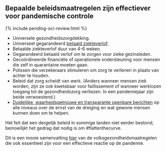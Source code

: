 ## Bepaalde beleidsmaatregelen zijn effectiever voor pandemische controle 

{% include pending-sci-review.html %}

 - Universele gezondheidszorgdekking. 
 - Universeel gegarandeerd [betaald ziekteverlof](https://www.worldpolicycenter.org/policies/for-how-long-are-workers-guaranteed-paid-sick-leave). 
 - Betaalde ziekteverlof duur van 4-6 weken. 
 - Gegarandeerd betaald verlof om te zorgen voor zieke gezinsleden. 
 - Gecoördineerde financiële of operationele ondersteuning voor mensen die zelf in quarantaine moeten gaan. 
 - Polissen die verzekeraars stimuleren om zorg te verlenen in plaats van achter te houden. 
 - Beleid dat zorg scheidt van werk. (Anders wanneer mensen ziek worden, zijn ze ook kwetsbaar voor faillissement of wanneer werklozen toegang tot de gezondheidszorg verliezen. In een pandemiejaar zijn beide verwoestend.) 
 - [Duidelijke, waarheidsgetrouwe en transparante openbare berichten](https://www.theatlantic.com/technology/archive/2020/02/coronavirus-and-blindness-authoritarianism/606922/) op alle niveaus over de ernst van de dreiging en wat gewone mensen kunnen doen om te helpen. 

 Het feit dat een dergelijk beleid in sommige landen niet eerder bestond, bemoeilijkt het gedrag dat nodig is om #flattenthecurve. 

Dit is een mooie samenvatting [hier](https://www.cnn.com/2020/03/20/health/coronavirus-response-must-adapt-frieden-analysis/index.html) van de volksgezondheidsmaatregelen die ook essentieel zijn voor een effectieve reactie op de pandemie.
